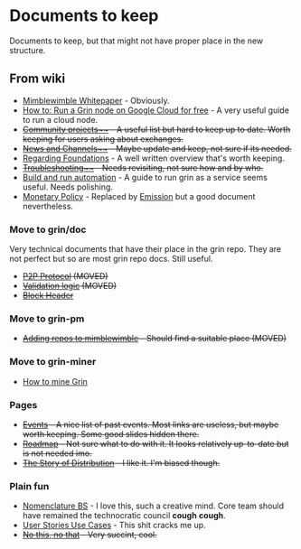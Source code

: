 # Documents to keep

Documents to keep, but that might not have proper place in the new structure.

## From wiki

- [Mimblewimble Whitepaper](https://github.com/mimblewimble/docs/wiki/MimbleWimble-Origin) - Obviously.
- [How to: Run a Grin node on Google Cloud for free](https://github.com/mimblewimble/docs/wiki/How-to%3A-Run-a-Grin-node-on-Google-Cloud-for-free) - A very useful guide to run a cloud node.
- ~~[Community projects~~](https://github.com/mimblewimble/docs/wiki/Community-projects) - A useful list but hard to keep up to date. Worth keeping for users asking about exchanges.~~
- ~~[News and Channels~~](https://github.com/mimblewimble/docs/wiki/News-and-Channels) - Maybe update and keep, not sure if its needed.~~
- [Regarding Foundations](https://github.com/mimblewimble/docs/wiki/Regarding-Foundations) - A well written overview that's worth keeping.
- ~~[Troubleshooting~~](https://github.com/mimblewimble/docs/wiki/Troubleshooting) - Needs revisiting, not sure how and by who.~~
- [Build and run automation](https://github.com/mimblewimble/docs/wiki/Build-and-run-automation) - A guide to run grin as a service seems useful. Needs polishing.
- [Monetary Policy](https://github.com/mimblewimble/docs/wiki/Monetary-Policy) - Replaced by [Emission](https://paouky.github.io/docs/about-grin/emission/) but a good document nevertheless.

### Move to grin/doc

Very technical documents that have their place in the grin repo. They are not perfect but so are most grin repo docs. Still useful.

- ~~[P2P Protocol](https://github.com/mimblewimble/docs/wiki/P2P-Protocol) (MOVED)~~
- ~~[Validation logic](https://github.com/mimblewimble/docs/wiki/Validation-logic) (MOVED)~~
- ~~[Block Header](https://github.com/mimblewimble/docs/wiki/Block-Header)~~

### Move to grin-pm

- ~~[Adding repos to mimblewimble](https://github.com/mimblewimble/docs/wiki/Adding-repos-to--mimblewimble) - Should find a suitable place (MOVED)~~


### Move to grin-miner

- [How to mine Grin](https://github.com/mimblewimble/docs/wiki/How-to-mine-Grin)

### Pages

- ~~[Events](https://github.com/mimblewimble/docs/wiki/Events) - A nice list of past events. Most links are useless, but maybe worth keeping. Some good slides hidden there.~~
- ~~[Roadmap](https://github.com/mimblewimble/docs/wiki/Roadmap) - Not sure what to do with it. It looks relatively up-to-date but is not needed imo.~~
- ~~[The Story of Distribution](https://github.com/mimblewimble/docs/wiki/The-Story-of-Distribution) - I like it. I'm biased though.~~


### Plain fun

- [Nomenclature BS](https://github.com/mimblewimble/docs/wiki/Nomenclature-BS) - I love this, such a creative mind. Core team should have remained the technocratic council **cough** **cough**.
- [User Stories Use Cases](https://github.com/mimblewimble/docs/wiki/User-Stories---Use-cases) - This shit cracks me up.
- ~~[No this, no that](https://github.com/mimblewimble/docs/wiki/No-this%2C-no-that) - Very succint, cool.~~
